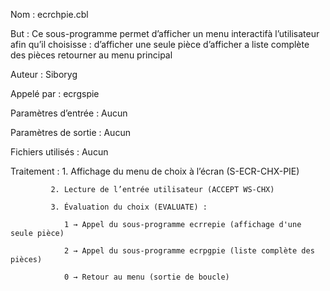 Nom : ecrchpie.cbl

But : Ce sous-programme permet d’afficher un menu interactifà l’utilisateur afin qu’il choisisse :  d’afficher une seule pièce d’afficher a liste complète des pièces retourner au menu principal

Auteur : Siboryg

Appelé par : ecrgspie

Paramètres d’entrée : Aucun

Paramètres de sortie : Aucun

Fichiers utilisés : Aucun

Traitement : 1. Affichage du menu de choix à l’écran (S-ECR-CHX-PIE)  

             2. Lecture de l’entrée utilisateur (ACCEPT WS-CHX)

             3. Évaluation du choix (EVALUATE) :

                1 → Appel du sous-programme ecrrepie (affichage d'une seule pièce)

                2 → Appel du sous-programme ecrpgpie (liste complète des pièces)

                0 → Retour au menu (sortie de boucle)
             